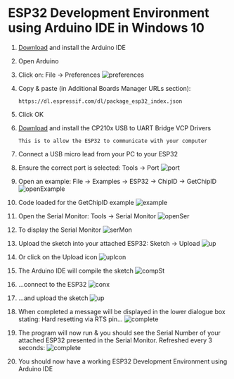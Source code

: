 # ESP32 Development Environment using Arduino IDE in Windows 10

1.	[Download](https://www.arduino.cc/en/Main/Software) and install the Arduino IDE


2.	Open Arduino


3.	Click on: File -> Preferences
![preferences](https://raw.githubusercontent.com/derrickr/ArduinoDevEnvESP32/master/images/preferences.png)


4.	Copy & paste (in Additional Boards Manager URLs section):

	`https://dl.espressif.com/dl/package_esp32_index.json`

5.	Click OK


6.	[Download](https://www.silabs.com/products/development-tools/software/usb-to-uart-bridge-vcp-drivers) and install the CP210x USB to UART Bridge VCP Drivers

	`This is to allow the ESP32 to communicate with your computer`


7.	Connect a USB micro lead from your PC to your ESP32


8.	Ensure the correct port is selected:	Tools -> Port
![port](https://raw.githubusercontent.com/derrickr/ArduinoDevEnvESP32/master/images/port.png)


9.	Open an example:	File -> Examples -> ESP32 -> ChipID -> GetChipID
![openExample](https://raw.githubusercontent.com/derrickr/ArduinoDevEnvESP32/master/images/openExample.png)


10.	Code loaded for the GetChipID example
![example](https://raw.githubusercontent.com/derrickr/ArduinoDevEnvESP32/master/images/example.png)


11.	Open the Serial Monitor:	Tools -> Serial Monitor
![openSer](https://raw.githubusercontent.com/derrickr/ArduinoDevEnvESP32/master/images/openSerialMon.png)


12.	To display the Serial Monitor
![serMon](https://raw.githubusercontent.com/derrickr/ArduinoDevEnvESP32/master/images/serialMon.png)


13.	Upload the sketch into your attached ESP32:	Sketch -> Upload
![up](https://raw.githubusercontent.com/derrickr/ArduinoDevEnvESP32/master/images/sketchUpload.png)

14.	Or click on the Upload icon
![upIcon](https://raw.githubusercontent.com/derrickr/ArduinoDevEnvESP32/master/images/uploadIcon.png)


15.	The Arduino IDE will compile the sketch
![compSt](https://raw.githubusercontent.com/derrickr/ArduinoDevEnvESP32/master/images/compilingStart.png)

16.	...connect to the ESP32
![conx](https://raw.githubusercontent.com/derrickr/ArduinoDevEnvESP32/master/images/connecting.png)

17.	...and upload the sketch
![up](https://raw.githubusercontent.com/derrickr/ArduinoDevEnvESP32/master/images/uploading.png)


18.	When completed a message will be displayed in the lower dialogue box stating: Hard resetting via RTS pin...
![complete](https://raw.githubusercontent.com/derrickr/ArduinoDevEnvESP32/master/images/completed.png)


19.	The program will now run & you should see the Serial Number of your attached ESP32 presented in the Serial Monitor. Refreshed every 3 seconds:
![complete](https://raw.githubusercontent.com/derrickr/ArduinoDevEnvESP32/master/images/running.png)


20.	You should now have a working ESP32 Development Environment using Arduino IDE
